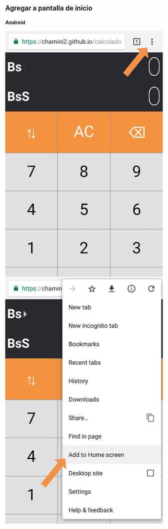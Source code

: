 Agregar a pantalla de inicio
---

### Android

![Clic en Opciones](./android-1.jpg)
![Clic en Agregar a pantalla de inicio](./android-2.jpg)
